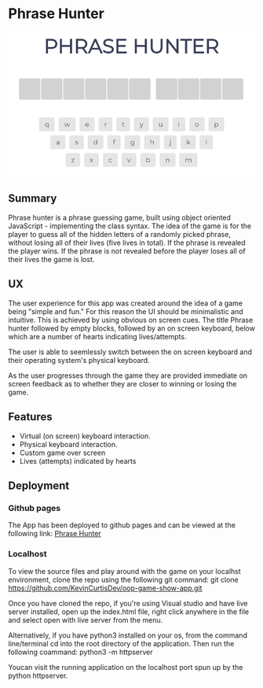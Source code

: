 # Phrase Hunter

<img src="images/phrase.png" style="max-width: 100%; width: 800px; height: auto; margin: 0 auto">

## Summary

Phrase hunter is a phrase guessing game, built using object oriented JavaScript - implementing the class syntax. The idea of the game is for the player to guess all of the hidden letters of a randomly picked phrase, without losing all of their lives (five lives in total). If the phrase is revealed the player wins. If the phrase is not revealed before the player loses all of their lives the game is lost. 

## UX
 The user experience for this app was created around the idea of a game being "simple and fun." For this reason the UI should be minimalistic and intuitive. This is achieved by using obvious on screen cues. The title Phrase hunter followed by empty blocks, followed by an on screen keyboard, below which are a number of hearts indicating lives/attempts.

 The user is able to seemlessly switch between the on screen keyboard and their operating system's physical keyboard. 

 As the user progresses through the game they are provided immediate on screen feedback as to whether they are closer to winning or losing the game.

## Features

* Virtual (on screen) keyboard interaction.
* Physical keyboard interaction.
* Custom game over screen 
* Lives (attempts) indicated by hearts


## Deployment

### Github pages
The App has been deployed to github pages and can be viewed at the following link: [Phrase Hunter](https://kevincurtisdev.github.io/oop-game-show-app/)

### Localhost

To view the source files and play around with the game on your localhst environment, clone the repo using the following git command: git clone https://github.com/KevinCurtisDev/oop-game-show-app.git

Once you have cloned the repo, if you're using Visual studio and have live server installed, open up the index.html file, right click anywhere in the file and select open with live server from the menu.

Alternatively, if you have python3 installed on your os, from the command line/terminal cd into the root directory of the application. Then run the following coammand: python3 -m httpserver

Youcan visit the running application on the localhost port spun up by the python httpserver.